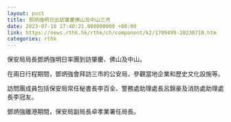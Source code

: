 ```yaml
---
layout: post
title: 鄧炳強明日出訪肇慶佛山及中山三市
date: 2023-07-18 17:40:21.000000000 +08:00
link: https://news.rthk.hk/rthk/ch/component/k2/1709499-20230718.htm
categories: rthk
---
```


保安局局長鄧炳強明日率團到訪肇慶、佛山及中山。
 
在兩日行程期間，鄧炳強會拜訪三市的公安局，參觀當地企業和歷史文化設施等。
 
訪問團成員包括保安局常任秘書長李百全、警務處助理處長呂錦豪及消防處助理處長李冠友。
 
鄧炳強離港期間，保安局副局長卓孝業署任局長。
